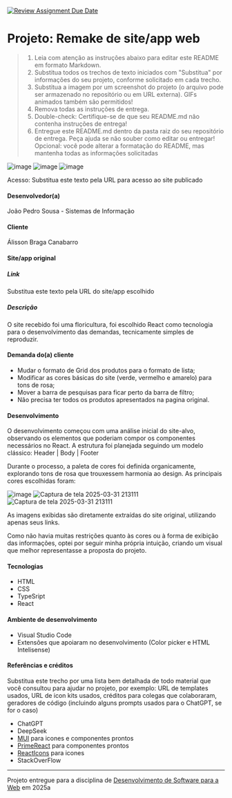 [![Review Assignment Due Date](https://classroom.github.com/assets/deadline-readme-button-22041afd0340ce965d47ae6ef1cefeee28c7c493a6346c4f15d667ab976d596c.svg)](https://classroom.github.com/a/-0GsTofh)
# Projeto: Remake de site/app web

> 1. Leia com atenção as instruções abaixo para editar este README em formato Markdown.
> 2. Substitua todos os trechos de texto iniciados com "Substitua" por informações do seu projeto, conforme solicitado em cada trecho.
> 3. Substitua a imagem por um screenshot do projeto (o arquivo pode ser armazenado no repositório ou em URL externa). GIFs animados também são permitidos!
> 4. Remova todas as instruções de entrega.
> 5. Double-check: Certifique-se de que seu README.md não contenha instruções de entrega!
> 6. Entregue este README.md dentro da pasta raiz do seu repositório de entrega. Peça ajuda se não souber como editar ou entregar!
> Opcional: você pode alterar a formatação do README, mas mantenha todas as informações solicitadas

![image](https://github.com/user-attachments/assets/41c16e5b-d766-447a-ae6e-fe1f4fcce481)
![image](https://github.com/user-attachments/assets/dc261529-1f0c-469b-9f6f-23a1746c8ed9)
![image](https://github.com/user-attachments/assets/f1bfd751-b9a5-4fbd-bc49-d69b0188dacb)



Acesso: Substitua este texto pela URL para acesso ao site publicado


#### Desenvolvedor(a)
João Pedro Sousa - Sistemas de Informação

#### Cliente
Álisson Braga Canabarro




#### Site/app original

##### Link
Substitua este texto pela URL do site/app escolhido

##### Descrição
O site recebido foi uma floricultura, foi escolhido React como tecnologia para o desenvolvimento das demandas, tecnicamente simples de reproduzir. 

#### Demanda do(a) cliente
- Mudar o formato de Grid dos produtos para o formato de lista;
- Modificar as cores básicas do site (verde, vermelho e amarelo) para tons de rosa;
- Mover a barra de pesquisas para ficar perto da barra de filtro;
- Não precisa ter todos os produtos apresentados na pagina original.

#### Desenvolvimento
O desenvolvimento começou com uma análise inicial do site-alvo, observando os elementos que poderiam compor os componentes necessários no React. A estrutura foi planejada seguindo um modelo clássico: Header | Body | Footer

Durante o processo, a paleta de cores foi definida organicamente, explorando tons de rosa que trouxessem harmonia ao design. As principais cores escolhidas foram:

![image](https://github.com/user-attachments/assets/e00a6761-7550-4669-a983-ca84203da6ad)
![Captura de tela 2025-03-31 213111](https://github.com/user-attachments/assets/22f22647-900c-4189-b421-f0c2e68448c7)
![Captura de tela 2025-03-31 213111](https://github.com/user-attachments/assets/59ddd728-17ac-494f-ba61-521770e8c23a)



As imagens exibidas são diretamente extraídas do site original, utilizando apenas seus links.

Como não havia muitas restrições quanto às cores ou à forma de exibição das informações, optei por seguir minha própria intuição, criando um visual que melhor representasse a proposta do projeto.


#### Tecnologias

- HTML
- CSS
- TypeSript
- React

#### Ambiente de desenvolvimento

- Visual Studio Code
- Extensões que apoiaram no desenvolvimento (Color picker e HTML Intelisense)

#### Referências e créditos

Substitua este trecho por uma lista bem detalhada de todo material que você consultou para ajudar no projeto, por exemplo:  URL de templates usados, URL de icon kits usados, créditos para colegas que colaboraram, geradores de código (incluindo alguns prompts usados para o ChatGPT, se for o caso)
- ChatGPT
- DeepSeek
- [MUI](https://mui.com/material-ui/) para icones e componentes prontos
- [PrimeReact](https://primereact.org/) para componentes prontos
- [ReactIcons](https://react-icons.github.io/react-icons/) para icones
- StackOverFlow




---
Projeto entregue para a disciplina de [Desenvolvimento de Software para a Web](http://github.com/andreainfufsm/elc1090-2025a) em 2025a
